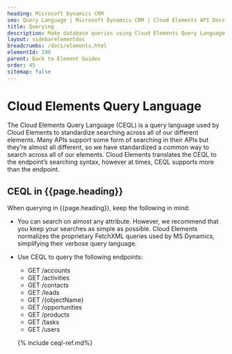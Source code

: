 ```yaml
---
heading: Microsoft Dynamics CRM
seo: Query Language | Microsoft Dynamics CRM | Cloud Elements API Docs
title: Querying
description: Make database queries using Cloud Elements Query Language.
layout: sidebarelementdoc
breadcrumbs: /docs/elements.html
elementId: 190
parent: Back to Element Guides
order: 45
sitemap: false
---
```


# Cloud Elements Query Language

The Cloud Elements Query Language (CEQL) is a query language used by Cloud Elements to standardize searching across all of our different elements. Many APIs support some form of searching in their APIs but they’re almost all different, so we have standardized a common way to search across all of our elements. Cloud Elements translates the CEQL to the endpoint’s searching syntax, however at times, CEQL supports more than the endpoint.

## CEQL in {{page.heading}}

When querying in {{page.heading}}, keep the following in mind:

* You can search on almost any attribute. However, we recommend that you keep your searches as simple as possible. Cloud Elements normalizes the proprietary FetchXML queries used by MS Dynamics, simplifying their verbose query language.
* Use CEQL to query the following endpoints:
  * GET /accounts
  * GET /activities
  * GET /contacts
  * GET /leads
  * GET /{objectName}
  * GET /opportunities
  * GET /products
  * GET /tasks
  * GET /users

  {% include ceql-ref.md%}
